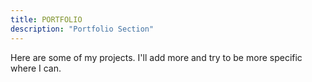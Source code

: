 ```yaml
---
title: PORTFOLIO
description: "Portfolio Section"
---
```


Here are some of my projects. I'll add more and try to be more specific where I can.
